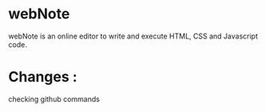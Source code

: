 # webNote

webNote is an online editor to write and execute HTML, CSS and Javascript code.

# Changes : 
checking github commands